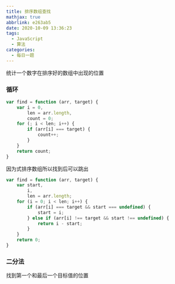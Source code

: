 ```yaml
---
title: 排序数组查找
mathjax: true
abbrlink: e263ab5
date: 2020-10-09 13:36:23
tags:
  - JavaScript
  - 算法
categories:
  - 每日一题
---
```


统计一个数字在排序好的数组中出现的位置

### 循环

```javascript
var find = function (arr, target) {
    var i = 0,
        len = arr.length,
        count = 0;
    for (; i < len; i++) {
        if (arr[i] === target) {
            count++;
        }
    }
    return count;
}
```

因为式排序数组所以找到后可以跳出

```javascript
var find = function (arr, target) {
    var start,
        i,
        len = arr.length;
    for (i = 0; i < len; i++) {
        if (arr[i] === target && start === undefined) {
            start = i;
        } else if (arr[i] !== target && start !== undefined) {
            return i - start;
        }
    }
    return 0;
}
```

### 二分法

找到第一个和最后一个目标值的位置

